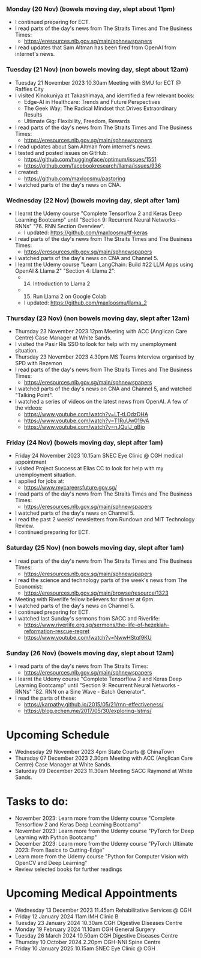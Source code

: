 ### Monday (20 Nov) (bowels moving day, slept about 11pm)
- I continued preparing for ECT.
- I read parts of the day's news from The Straits Times and The Business Times:
    - https://eresources.nlb.gov.sg/main/sphnewspapers
- I read updates that Sam Altman has been fired from OpenAI from internet's news.

### Tuesday (21 Nov) (non bowels moving day, slept about 12am)
- Tuesday 21 November 2023 10.30am Meeting with SMU for ECT @ Raffles City
- I visited Kinokuniya at Takashimaya, and identified a few relevant books:
    - Edge-AI in Healthcare: Trends and Future Perspectives
    - The Geek Way: The Radical Mindset that Drives Extraordinary Results
    - Ultimate Gig: Flexibility, Freedom, Rewards
- I read parts of the day's news from The Straits Times and The Business Times:
    - https://eresources.nlb.gov.sg/main/sphnewspapers
- I read updates about Sam Altman from internet's news.
- I tested and posted issues on GitHub:
    - https://github.com/huggingface/optimum/issues/1551
    - https://github.com/facebookresearch/llama/issues/936
- I created: 
    - https://github.com/maxloosmu/pastoring
- I watched parts of the day's news on CNA.

### Wednesday (22 Nov) (bowels moving day, slept after 1am)
- I learnt the Udemy course "Complete Tensorflow 2 and Keras Deep Learning Bootcamp" until "Section 9: Recurrent Neural Networks - RNNs" "76. RNN Section Overview".
    - I updated: https://github.com/maxloosmu/tf-keras
- I read parts of the day's news from The Straits Times and The Business Times:
    - https://eresources.nlb.gov.sg/main/sphnewspapers
- I watched parts of the day's news on CNA and Channel 5.
- I learnt the Udemy course "Learn LangChain: Build #22 LLM Apps using OpenAI & Llama 2" "Section 4: Llama 2":
    - 14. Introduction to Llama 2
    - 15. Run Llama 2 on Google Colab
    - I updated: https://github.com/maxloosmu/llama_2

### Thursday (23 Nov) (non bowels moving day, slept after 12am)
- Thursday 23 November 2023 12pm Meeting with ACC (Anglican Care Centre) Case Manager at White Sands.
- I visited the Pasir Ris SSO to look for help with my unemployment situation.
- Thursday 23 November 2023 4.30pm MS Teams Interview organised by SPD with Rezemon
- I read parts of the day's news from The Straits Times and The Business Times:
    - https://eresources.nlb.gov.sg/main/sphnewspapers
- I watched parts of the day's news on CNA and Channel 5, and watched "Talking Point".
- I watched a series of videos on the latest news from OpenAI.  A few of the videos:
    - https://www.youtube.com/watch?v=LT-tLOdzDHA
    - https://www.youtube.com/watch?v=T1RuUw019vA
    - https://www.youtube.com/watch?v=nJQulJ_gBjo

### Friday (24 Nov) (bowels moving day, slept after 1am)
- Friday 24 November 2023 10.15am SNEC Eye Clinic @ CGH medical appointment
- I visited Project Success at Elias CC to look for help with my unemployment situation.
- I applied for jobs at:
    - https://www.mycareersfuture.gov.sg/
- I read parts of the day's news from The Straits Times and The Business Times:
    - https://eresources.nlb.gov.sg/main/sphnewspapers
- I watched parts of the day's news on Channel 5.  
- I read the past 2 weeks' newsletters from Rundown and MIT Technology Review.
- I continued preparing for ECT.

### Saturday (25 Nov) (non bowels moving day, slept after 1am)
- I read parts of the day's news from The Straits Times and The Business Times:
    - https://eresources.nlb.gov.sg/main/sphnewspapers
- I read the science and technology parts of the week's news from The Economist:
    - https://eresources.nlb.gov.sg/main/browse/resource/1323
- Meeting with Riverlife fellow believers for dinner at 6pm.
- I watched parts of the day's news on Channel 5.  
- I continued preparing for ECT.
- I watched last Sunday's sermons from SACC and Riverlife:
    - https://www.riverlife.org.sg/sermons/the-life-of-hezekiah-reformation-rescue-regret
    - https://www.youtube.com/watch?v=NwwHStqf9KU

### Sunday (26 Nov) (bowels moving day, slept about 12am)
- I read parts of the day's news from The Straits Times:
    - https://eresources.nlb.gov.sg/main/sphnewspapers
- I learnt the Udemy course "Complete Tensorflow 2 and Keras Deep Learning Bootcamp" until "Section 9: Recurrent Neural Networks - RNNs" "82. RNN on a Sine Wave - Batch Generator".
- I read the parts of these:
    - https://karpathy.github.io/2015/05/21/rnn-effectiveness/
    - https://blog.echen.me/2017/05/30/exploring-lstms/



# Upcoming Schedule
- Wednesday 29 November 2023 4pm State Courts @ ChinaTown
- Thursday 07 December 2023 2.30pm Meeting with ACC (Anglican Care Centre) Case Manager at White Sands.
- Saturday 09 December 2023 11.30am Meeting SACC Raymond at White Sands.

# Tasks to do:
- November 2023: Learn more from the Udemy course "Complete Tensorflow 2 and Keras Deep Learning Bootcamp"
- November 2023: Learn more from the Udemy course "PyTorch for Deep Learning with Python Bootcamp"
- December 2023: Learn more from the Udemy course "PyTorch Ultimate 2023: From Basics to Cutting-Edge"
- Learn more from the Udemy course "Python for Computer Vision with OpenCV and Deep Learning"
- Review selected books for further readings

# Upcoming Medical Appointments
- Wednesday 13 December 2023 11.45am Rehabilitative Services @ CGH
- Friday 12 January 2024 11am IMH Clinic B
- Tuesday 23 January 2024 10.30am CGH Digestive Diseases Centre
- Monday 19 February 2024 11.10am CGH General Surgery
- Tuesday 26 March 2024 10.50am CGH Digestive Diseases Centre
- Thursday 10 October 2024 2.20pm CGH-NNI Spine Centre
- Friday 10 January 2025 10.15am SNEC Eye Clinic @ CGH
